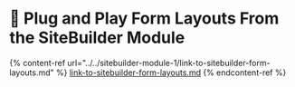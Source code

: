 # 🧞 Plug and Play Form Layouts From the SiteBuilder Module

{% content-ref url="../../sitebuilder-module-1/link-to-sitebuilder-form-layouts.md" %}
[link-to-sitebuilder-form-layouts.md](../../sitebuilder-module-1/link-to-sitebuilder-form-layouts.md)
{% endcontent-ref %}
